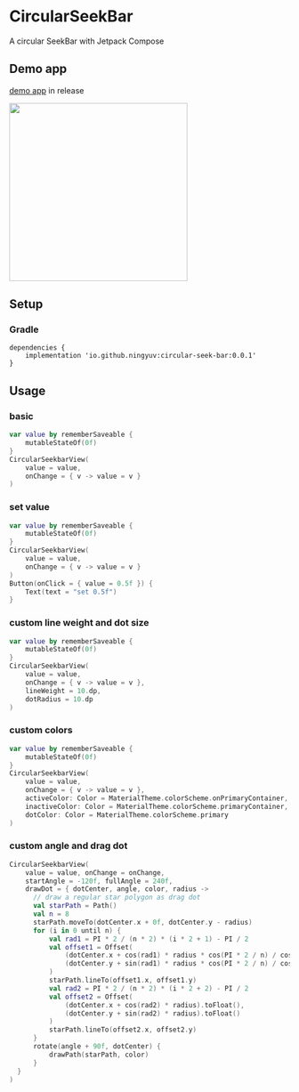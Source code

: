 # CircularSeekBar
A circular SeekBar with Jetpack Compose

## Demo app
[demo app](https://github.com/ningyuv/CircularSeekBar/releases/latest/download/CircularSeekBar-demo.apk) in release

<img src="https://user-images.githubusercontent.com/25382292/218245725-e2549177-3ce6-44cd-8315-85d09496f79c.png" alt="" width="320">

## Setup
### Gradle
``` Gradle
dependencies {
    implementation 'io.github.ningyuv:circular-seek-bar:0.0.1'
}
```

## Usage
### basic
```kt
var value by rememberSaveable {
    mutableStateOf(0f)
}
CircularSeekbarView(
    value = value,
    onChange = { v -> value = v }
)
```
### set value
```kt
var value by rememberSaveable {
    mutableStateOf(0f)
}
CircularSeekbarView(
    value = value,
    onChange = { v -> value = v }
)
Button(onClick = { value = 0.5f }) {
    Text(text = "set 0.5f")
}
```
### custom line weight and dot size
```kt
var value by rememberSaveable {
    mutableStateOf(0f)
}
CircularSeekbarView(
    value = value,
    onChange = { v -> value = v },
    lineWeight = 10.dp,
    dotRadius = 10.dp
)
```
### custom colors
```kt
var value by rememberSaveable {
    mutableStateOf(0f)
}
CircularSeekbarView(
    value = value,
    onChange = { v -> value = v },
    activeColor: Color = MaterialTheme.colorScheme.onPrimaryContainer,
    inactiveColor: Color = MaterialTheme.colorScheme.primaryContainer,
    dotColor: Color = MaterialTheme.colorScheme.primary
)
```
### custom angle and drag dot
```kt
CircularSeekbarView(
    value = value, onChange = onChange,
    startAngle = -120f, fullAngle = 240f,
    drawDot = { dotCenter, angle, color, radius ->
      // draw a regular star polygon as drag dot
      val starPath = Path()
      val n = 8
      starPath.moveTo(dotCenter.x + 0f, dotCenter.y - radius)
      for (i in 0 until n) {
          val rad1 = PI * 2 / (n * 2) * (i * 2 + 1) - PI / 2
          val offset1 = Offset(
              (dotCenter.x + cos(rad1) * radius * cos(PI * 2 / n) / cos(PI / n)).toFloat(),
              (dotCenter.y + sin(rad1) * radius * cos(PI * 2 / n) / cos(PI / n)).toFloat()
          )
          starPath.lineTo(offset1.x, offset1.y)
          val rad2 = PI * 2 / (n * 2) * (i * 2 + 2) - PI / 2
          val offset2 = Offset(
              (dotCenter.x + cos(rad2) * radius).toFloat(),
              (dotCenter.y + sin(rad2) * radius).toFloat()
          )
          starPath.lineTo(offset2.x, offset2.y)
      }
      rotate(angle + 90f, dotCenter) {
          drawPath(starPath, color)
      }
  }
)
```
